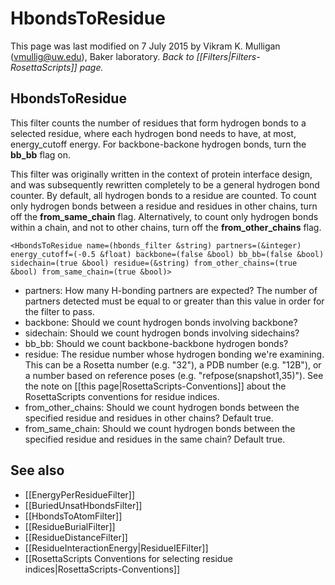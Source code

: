 # HbondsToResidue
This page was last modified on 7 July 2015 by Vikram K. Mulligan (vmullig@uw.edu), Baker laboratory.
*Back to [[Filters|Filters-RosettaScripts]] page.*
## HbondsToResidue

This filter counts the number of residues that form hydrogen bonds to a selected residue, where each hydrogen bond needs to have, at most, energy\_cutoff energy. For backbone-backone hydrogen bonds, turn the <b>bb_bb</b> flag on.

This filter was originally written in the context of protein interface design, and was subsequently rewritten completely to be a general hydrogen bond counter.  By default, all hydrogen bonds to a residue are counted.  To count only hydrogen bonds between a residue and residues in other chains, turn off the <b>from_same_chain</b> flag.  Alternatively, to count only hydrogen bonds within a chain, and not to other chains, turn off the <b>from_other_chains</b> flag.

```
<HbondsToResidue name=(hbonds_filter &string) partners=(&integer) energy_cutoff=(-0.5 &float) backbone=(false &bool) bb_bb=(false &bool) sidechain=(true &bool) residue=(&string) from_other_chains=(true &bool) from_same_chain=(true &bool)>
```

-   partners: How many H-bonding partners are expected?  The number of partners detected must be equal to or greater than this value in order for the filter to pass. 
-   backbone: Should we count hydrogen bonds involving backbone?
-   sidechain: Should we count hydrogen bonds involving sidechains?
-   bb_bb: Should we count backbone-backbone hydrogen bonds?
-   residue: The residue number whose hydrogen bonding we're examining.  This can be a Rosetta number (e.g. "32"), a PDB number (e.g. "12B"), or a number based on reference poses (e.g. "refpose(snapshot1,35)").  See the note on [[this page|RosettaScripts-Conventions]] about the RosettaScripts conventions for residue indices.
-   from_other_chains: Should we count hydrogen bonds between the specified residue and residues in other chains?  Default true.
-   from_same_chain: Should we count hydrogen bonds between the specified residue and residues in the same chain?  Default true.

## See also

* [[EnergyPerResidueFilter]]
* [[BuriedUnsatHbondsFilter]]
* [[HbondsToAtomFilter]]
* [[ResidueBurialFilter]]
* [[ResidueDistanceFilter]]
* [[ResidueInteractionEnergy|ResidueIEFilter]]
* [[RosettaScripts Conventions for selecting residue indices|RosettaScripts-Conventions]]

